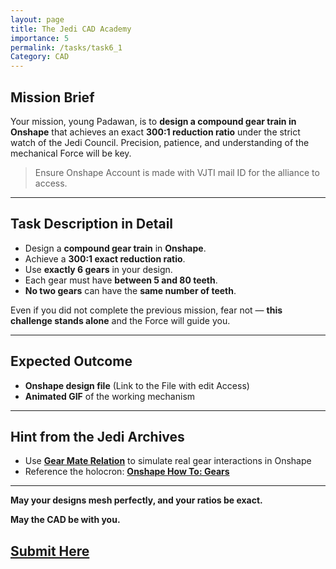 ```yaml
---
layout: page
title: The Jedi CAD Academy
importance: 5
permalink: /tasks/task6_1
Category: CAD
---
```

## Mission Brief

Your mission, young Padawan, is to **design a compound gear train in Onshape** that achieves an exact **300:1 reduction ratio** under the strict watch of the Jedi Council. Precision, patience, and understanding of the mechanical Force will be key.

> Ensure Onshape Account is made with VJTI mail ID for the alliance to access.
---

## Task Description in Detail

- Design a **compound gear train** in **Onshape**.
- Achieve a **300:1 exact reduction ratio**.
- Use **exactly 6 gears** in your design.
- Each gear must have **between 5 and 80 teeth**.
- **No two gears** can have the **same number of teeth**.

Even if you did not complete the previous mission, fear not — **this challenge stands alone** and the Force will guide you.

---

## Expected Outcome

- **Onshape design file** (Link to the File with edit Access)
- **Animated GIF** of the working mechanism

---

## Hint from the Jedi Archives

- Use [**Gear Mate Relation**](https://youtu.be/X-Qk3VlCDPo?si=0-PTgs1zXl2yJ8_o) to simulate real gear interactions in Onshape
- Reference the holocron: [**Onshape How To: Gears**](https://youtu.be/AxCgO_eJocc?t=69&si=NTprczF3A7NA3KH1)

---

**May your designs mesh perfectly, and your ratios be exact.**

**May the CAD be with you.**

## [Submit Here](https://forms.gle/aLu2xMo8377SZ3Ac8)
